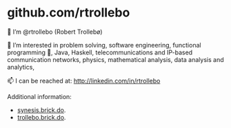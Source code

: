 
# github.com/rtrollebo

👋 I’m @rtrollebo (Robert Trollebø)

👀 I’m interested in problem solving, software engineering, functional programming 🌱, Java, Haskell, telecommunications and IP-based communication networks, physics, mathematical analysis, data analysis and analytics,

📫 I can be reached at: http://linkedin.com/in/rtrollebo

Additional information:
* [synesis.brick.do](http://synesis.brick.do).
* [trollebo.brick.do](http://trollebo.brick.do).


